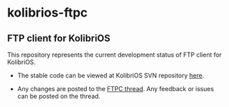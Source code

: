 # kolibrios-ftpc
## FTP client for KolibriOS
This repository represents the current development status of FTP client for KolibriOS.

* The stable code can be viewed at KolibriOS SVN repository [here](http://websvn.kolibrios.org/listing.php?repname=Kolibri+OS&path=%2Fprograms%2Fnetwork%2Fftpc%2F&#aa83d815f194d42d60a626df894ddcb93).

* Any changes are posted to the [FTPC thread](http://board.kolibrios.org/viewtopic.php?f=40&t=2360). Any feedback or issues can be posted on the thread.
